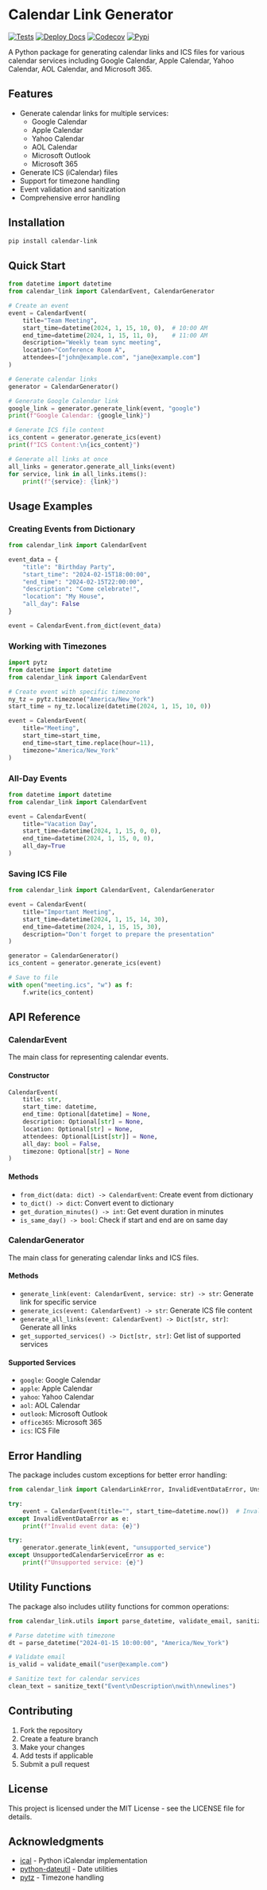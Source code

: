# Calendar Link Generator

[![Tests](https://github.com/Nneji123/calendar-link/actions/workflows/tests.yml/badge.svg)](https://github.com/Nneji123/calendar-link/actions/workflows/tests.yml)
[![Deploy Docs](https://github.com/Nneji123/calendar-link/actions/workflows/docs.yml/badge.svg)](https://github.com/Nneji123/calendar-link/actions/workflows/docs.yml)
[![Codecov](https://github.com/Nneji123/calendar-link/actions/workflows/codecov.yml/badge.svg)](https://github.com/Nneji123/calendar-link/actions/workflows/codecov.yml)
[![Pypi](https://github.com/Nneji123/calendar-link/actions/workflows/pypi.yml/badge.svg)](https://github.com/Nneji123/calendar-link/actions/workflows/pypi.yml)

A Python package for generating calendar links and ICS files for various calendar services including Google Calendar, Apple Calendar, Yahoo Calendar, AOL Calendar, and Microsoft 365.

## Features

- Generate calendar links for multiple services:
  - Google Calendar
  - Apple Calendar
  - Yahoo Calendar
  - AOL Calendar
  - Microsoft Outlook
  - Microsoft 365
- Generate ICS (iCalendar) files
- Support for timezone handling
- Event validation and sanitization
- Comprehensive error handling

## Installation

```bash
pip install calendar-link
```

## Quick Start

```python
from datetime import datetime
from calendar_link import CalendarEvent, CalendarGenerator

# Create an event
event = CalendarEvent(
    title="Team Meeting",
    start_time=datetime(2024, 1, 15, 10, 0),  # 10:00 AM
    end_time=datetime(2024, 1, 15, 11, 0),    # 11:00 AM
    description="Weekly team sync meeting",
    location="Conference Room A",
    attendees=["john@example.com", "jane@example.com"]
)

# Generate calendar links
generator = CalendarGenerator()

# Generate Google Calendar link
google_link = generator.generate_link(event, "google")
print(f"Google Calendar: {google_link}")

# Generate ICS file content
ics_content = generator.generate_ics(event)
print(f"ICS Content:\n{ics_content}")

# Generate all links at once
all_links = generator.generate_all_links(event)
for service, link in all_links.items():
    print(f"{service}: {link}")
```

## Usage Examples

### Creating Events from Dictionary

```python
from calendar_link import CalendarEvent

event_data = {
    "title": "Birthday Party",
    "start_time": "2024-02-15T18:00:00",
    "end_time": "2024-02-15T22:00:00",
    "description": "Come celebrate!",
    "location": "My House",
    "all_day": False
}

event = CalendarEvent.from_dict(event_data)
```

### Working with Timezones

```python
import pytz
from datetime import datetime
from calendar_link import CalendarEvent

# Create event with specific timezone
ny_tz = pytz.timezone("America/New_York")
start_time = ny_tz.localize(datetime(2024, 1, 15, 10, 0))

event = CalendarEvent(
    title="Meeting",
    start_time=start_time,
    end_time=start_time.replace(hour=11),
    timezone="America/New_York"
)
```

### All-Day Events

```python
from datetime import datetime
from calendar_link import CalendarEvent

event = CalendarEvent(
    title="Vacation Day",
    start_time=datetime(2024, 1, 15, 0, 0),
    end_time=datetime(2024, 1, 15, 0, 0),
    all_day=True
)
```

### Saving ICS File

```python
from calendar_link import CalendarEvent, CalendarGenerator

event = CalendarEvent(
    title="Important Meeting",
    start_time=datetime(2024, 1, 15, 14, 30),
    end_time=datetime(2024, 1, 15, 15, 30),
    description="Don't forget to prepare the presentation"
)

generator = CalendarGenerator()
ics_content = generator.generate_ics(event)

# Save to file
with open("meeting.ics", "w") as f:
    f.write(ics_content)
```

## API Reference

### CalendarEvent

The main class for representing calendar events.

#### Constructor

```python
CalendarEvent(
    title: str,
    start_time: datetime,
    end_time: Optional[datetime] = None,
    description: Optional[str] = None,
    location: Optional[str] = None,
    attendees: Optional[List[str]] = None,
    all_day: bool = False,
    timezone: Optional[str] = None
)
```

#### Methods

- `from_dict(data: dict) -> CalendarEvent`: Create event from dictionary
- `to_dict() -> dict`: Convert event to dictionary
- `get_duration_minutes() -> int`: Get event duration in minutes
- `is_same_day() -> bool`: Check if start and end are on same day

### CalendarGenerator

The main class for generating calendar links and ICS files.

#### Methods

- `generate_link(event: CalendarEvent, service: str) -> str`: Generate link for specific service
- `generate_ics(event: CalendarEvent) -> str`: Generate ICS file content
- `generate_all_links(event: CalendarEvent) -> Dict[str, str]`: Generate all links
- `get_supported_services() -> Dict[str, str]`: Get list of supported services

#### Supported Services

- `google`: Google Calendar
- `apple`: Apple Calendar
- `yahoo`: Yahoo Calendar
- `aol`: AOL Calendar
- `outlook`: Microsoft Outlook
- `office365`: Microsoft 365
- `ics`: ICS File

## Error Handling

The package includes custom exceptions for better error handling:

```python
from calendar_link import CalendarLinkError, InvalidEventDataError, UnsupportedCalendarServiceError

try:
    event = CalendarEvent(title="", start_time=datetime.now())  # Invalid title
except InvalidEventDataError as e:
    print(f"Invalid event data: {e}")

try:
    generator.generate_link(event, "unsupported_service")
except UnsupportedCalendarServiceError as e:
    print(f"Unsupported service: {e}")
```

## Utility Functions

The package also includes utility functions for common operations:

```python
from calendar_link.utils import parse_datetime, validate_email, sanitize_text

# Parse datetime with timezone
dt = parse_datetime("2024-01-15 10:00:00", "America/New_York")

# Validate email
is_valid = validate_email("user@example.com")

# Sanitize text for calendar services
clean_text = sanitize_text("Event\nDescription\nwith\nnewlines")
```

## Contributing

1. Fork the repository
2. Create a feature branch
3. Make your changes
4. Add tests if applicable
5. Submit a pull request

## License

This project is licensed under the MIT License - see the LICENSE file for details.

## Acknowledgments

- [ical](https://github.com/allenporter/ical) - Python iCalendar implementation
- [python-dateutil](https://dateutil.readthedocs.io/) - Date utilities
- [pytz](https://pythonhosted.org/pytz/) - Timezone handling